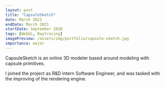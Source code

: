 ```yaml
---
layout: post
title: "CapsuleSketch"
date: March 2021
endDate: March 2021
startDate: September 2020
tags: [WebGL, Raytracing]
imagePreview: /assets/img/portfolio/capsule-sketch.jpg
importance: major
---
```


CapsuleSketch is an online 3D modeler based around modeling with capsule primitives.

I joined the project as R&D intern Software Engineer, and was tasked with the improving
of the rendering engine.
